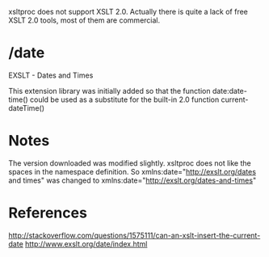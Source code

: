 
xsltproc does not support XSLT 2.0. Actually there is quite a lack of free XSLT 2.0 tools, most of them are commercial.

# /date #

EXSLT - Dates and Times 

This extension library was initially added so that the function date:date-time() could be used as a substitute for the built-in 2.0 function current-dateTime()

# Notes #
The version downloaded was modified slightly.
xsltproc does not like the spaces in the namespace definition. 
So
xmlns:date="http://exslt.org/dates and times"
was changed to 
xmlns:date="http://exslt.org/dates-and-times"

# References #
http://stackoverflow.com/questions/1575111/can-an-xslt-insert-the-current-date
http://www.exslt.org/date/index.html
